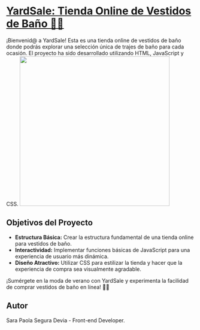 # [YardSale: Tienda Online de Vestidos de Baño 👙🌊](https://sarasegura.github.io/curso-frontend-developer-js-practico/)
¡Bienvenid@ a YardSale! Esta es una tienda online de vestidos de baño donde podrás explorar una selección única de trajes de baño para cada ocasión. El proyecto ha sido desarrollado utilizando HTML, JavaScript y CSS.
<img src="http://gifgifs.com/animations/clothing/swimsuit/Swimsuit_pants.gif" width="400" height="400" >

## Objetivos del Proyecto

- **Estructura Básica:** Crear la estructura fundamental de una tienda online para vestidos de baño.
- **Interactividad:** Implementar funciones básicas de JavaScript para una experiencia de usuario más dinámica.
- **Diseño Atractivo:** Utilizar CSS para estilizar la tienda y hacer que la experiencia de compra sea visualmente agradable.

¡Sumérgete en la moda de verano con YardSale y experimenta la facilidad de comprar vestidos de baño en línea! 👙🌊

## Autor

Sara Paola Segura Devia - Front-end Developer.
